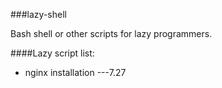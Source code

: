 ###lazy-shell

Bash shell or other scripts for lazy programmers.

####Lazy script list:

* nginx installation ---7.27


